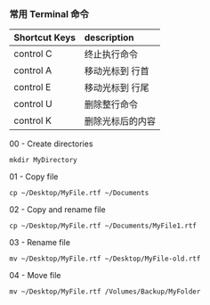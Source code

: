 ### 常用 Terminal 命令

| Shortcut Keys | description |
| :--------- | :---------- |
| control C |  终止执行命令  |
| control A | 移动光标到 行首 |
| control E| 移动光标到 行尾|
| control U | 删除整行命令|
| control K | 删除光标后的内容 |

00 - Create directories

```shell
mkdir MyDirectory
```


01 - Copy file

```shell
cp ~/Desktop/MyFile.rtf ~/Documents
```

02 - Copy and rename file

```shell
cp ~/Desktop/MyFile.rtf ~/Documents/MyFile1.rtf
```

03 - Rename file

```shell
mv ~/Desktop/MyFile.rtf ~/Desktop/MyFile-old.rtf
```

04 - Move file

```shell
mv ~/Desktop/MyFile.rtf /Volumes/Backup/MyFolder
```


